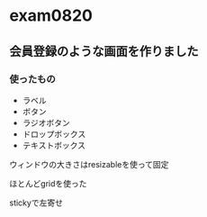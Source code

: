 # exam0820

## 会員登録のような画面を作りました

### 使ったもの

* ラベル
* ボタン
* ラジオボタン
* ドロップボックス
* テキストボックス

ウィンドウの大きさはresizableを使って固定

ほとんどgridを使った

stickyで左寄せ
